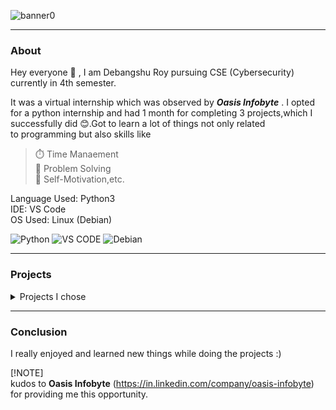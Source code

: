 ![banner0](https://github.com/Debang5hu/OIBSIP/assets/114200360/25e11c90-6c02-4248-a9ac-f27b656f9599)  

---  
### About  

Hey everyone 👋 , I am Debangshu Roy pursuing CSE (Cybersecurity) currently in 4th semester.  

It was a virtual internship which was observed by __*Oasis Infobyte*__ . I opted for a python internship and had 1 month for completing 3 projects,which I successfully did 😊.Got to learn a lot of things not only related  
to programming but also skills like  

> ⏱️ Time Manaement  
> 🚩 Problem Solving  
> 🎯 Self-Motivation,etc.    

Language Used: Python3  
IDE: VS Code  
OS Used: Linux (Debian)  

![Python](https://img.shields.io/badge/python-3670A0?style=for-the-badge&logo=python&logoColor=ffdd54) ![VS CODE](https://img.shields.io/badge/Visual_Studio_Code-0078D4?style=for-the-badge&logo=visual%20studio%20code&logoColor=white) ![Debian](https://img.shields.io/badge/Debian-D70A53?style=for-the-badge&logo=debian&logoColor=white)  

---  

### Projects  

<details>  
<summary>Projects I chose</summary>  

1. Voice Assistant     (https://github.com/Debang5hu/OIBSIP/tree/main/Voice-Assistant)

2. BMI Calculator      (https://github.com/Debang5hu/OIBSIP/tree/main/BMI-Calculator)

3. Password Generator  (https://github.com/Debang5hu/OIBSIP/tree/main/Password-Generator)  
</details>  

---  
### Conclusion  

I really enjoyed and learned new things while doing the projects :)  

[!NOTE]  
kudos to __Oasis Infobyte__ (https://in.linkedin.com/company/oasis-infobyte) for providing me this opportunity.  
